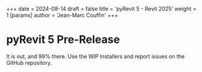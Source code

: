 +++ 
date = 2024-08-14 
draft = false 
title = 'pyRevit 5 - Revit 2025' 
weight = 1 
[params]
  author = 'Jean-Marc Couffin'
+++


# pyRevit 5 Pre-Release

It is out, and 99% there.
Use the WIP Installers and report issues on the GitHub repository.
